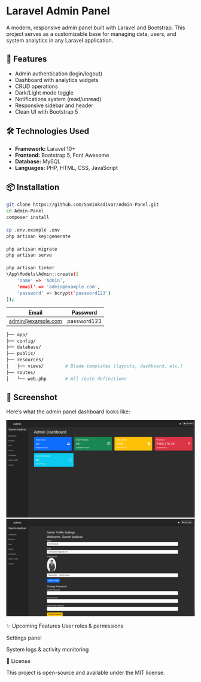 # Laravel Admin Panel

A modern, responsive admin panel built with Laravel and Bootstrap. This project serves as a customizable base for managing data, users, and system analytics in any Laravel application.

## 🚀 Features

- Admin authentication (login/logout)
- Dashboard with analytics widgets
- CRUD operations
- Dark/Light mode toggle
- Notifications system (read/unread)
- Responsive sidebar and header
- Clean UI with Bootstrap 5

## 🛠️ Technologies Used

- **Framework:** Laravel 10+
- **Frontend:** Bootstrap 5, Font Awesome
- **Database:** MySQL
- **Languages:** PHP, HTML, CSS, JavaScript

## 📦 Installation

```bash
git clone https://github.com/Saminkadivar/Admin-Panel.git
cd Admin-Panel
composer install

cp .env.example .env
php artisan key:generate

php artisan migrate
php artisan serve

php artisan tinker
\App\Models\Admin::create([
    'name' => 'Admin',
    'email' => 'admin@example.com',
    'password' => bcrypt('password123')
]);

````

| Email                                         | Password |
| --------------------------------------------- | -------- |
| [admin@example.com](mailto:admin@example.com) | password123 |



```bash
├── app/
├── config/
├── database/
├── public/
├── resources/
│   ├── views/        # Blade templates (layouts, dashboard, etc.)
├── routes/
│   └── web.php       # All route definitions
```
## 📸 Screenshot

Here’s what the admin panel dashboard looks like:

![Admin Dashboard](screenshots/admindashboard.png)
![Admin Profile](screenshots/adminprofile.png)


✨ Upcoming Features
User roles & permissions

Settings panel

System logs & activity monitoring

📃 License

This project is open-source and available under the MIT license.





